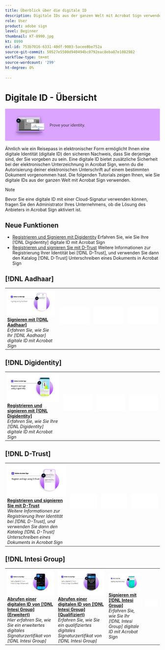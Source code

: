 ```yaml
---
title: Überblick über die digitale ID
description: Digitale IDs aus der ganzen Welt mit Acrobat Sign verwenden
role: User
product: adobe sign
level: Beginner
thumbnail: KT-8990.jpg
kt: 8990
exl-id: 753b7016-6331-40df-9003-5acee8be752a
source-git-commit: 50527e5500d940494bc0792eac8eba87e1082982
workflow-type: tm+mt
source-wordcount: '299'
ht-degree: 0%

---
```


# Digitale ID - Übersicht

![Digitales ID-Bild unterschreiben](../assets/Hero-DigitalID.png)

Ähnlich wie ein Reisepass in elektronischer Form ermöglicht Ihnen eine digitale Identität (digitale ID) den sicheren Nachweis, dass Sie derjenige sind, der Sie vorgeben zu sein. Eine digitale ID bietet zusätzliche Sicherheit bei der elektronischen Unterzeichnung in Acrobat Sign, wenn du die Autorisierung deiner elektronischen Unterschrift auf einem bestimmten Dokument vorgenommen hast. Die folgenden Tutorials zeigen Ihnen, wie Sie digitale IDs aus der ganzen Welt mit Acrobat Sign verwenden.

>[!NOTE]
>
>Bevor Sie eine digitale ID mit einer Cloud-Signatur verwenden können, fragen Sie den Administrator Ihres Unternehmens, ob die Lösung des Anbieters in Acrobat Sign aktiviert ist.

## Neue Funktionen

* [Registrieren und Signieren mit Digidentity](digidentity-sign.md)
Erfahren Sie, wie Sie Ihre [!DNL Digidentity] digitale ID mit Acrobat Sign
* [Registrieren und signieren Sie mit D-Trust](d-trust.md)
Weitere Informationen zur Registrierung Ihrer Identität bei [!DNL D-Trust], und verwenden Sie dann den Katalog [!DNL D-Trust] Unterschreiben eines Dokuments in Acrobat Sign

## [!DNL Aadhaar]

<table style="table-layout:fixed">
<tr>
 <td>
    <a href="aadhaar-sign.md">
      <img alt="Signieren mit [!DNL Aadhaar]" src="assets/Aadhaarsign_1280.png" />
    </a>
    <div>
    <a href="aadhaar-sign.md"><strong>Signieren mit [!DNL Aadhaar]</strong></a>
    </div>
    <em>Erfahren Sie, wie Sie Ihr [!DNL Aadhaar] digitale ID mit Acrobat Sign</em>
    <br>
  </td>
  <td>
    <img alt="Spacer" src="../assets/Whitespacer.png" />
    <div>
    <br>
  </td>
  <td>
    <img alt="Spacer" src="../assets/Whitespacer.png" />
    <div>
    <br>
  </td>
  <td>
    <img alt="Spacer" src="../assets/Whitespacer.png" />
    <div>
    <br>
  </td>
</tr>
</table>

## [!DNL Digidentity]

<table style="table-layout:fixed">
<tr>
  <td>
    <a href="digidentity-sign.md">
      <img alt="Registrieren und unterschreiben Sie mit einem [!DNL Digidentity] digitale ID" src="assets/Digidentitysign_1280.png" />
    </a>
    <div>
    <a href="digidentity-sign.md"><strong>Registrieren und signieren mit [!DNL Digidentity]</strong></a>
    </div>
    <em>Erfahren Sie, wie Sie Ihre [!DNL Digidentity] digitale ID mit Acrobat Sign</em>
    <br>
  </td>
  <td>
    <img alt="Spacer" src="../assets/Whitespacer.png" />
    <div>
    <br>
  </td>
  <td>
    <img alt="Spacer" src="../assets/Whitespacer.png" />
    <div>
    <br>
  </td>
  <td>
    <img alt="Spacer" src="../assets/Whitespacer.png" />
    <div>
    <br>
  </td>
</tr>
</table>

## [!DNL D-Trust]

<table style="table-layout:fixed">
<tr>
  <td>
    <a href="d-trust.md">
      <img alt="Registrieren und signieren Sie mit D-Trust" src="assets/Dtrust.png" />
    </a>
    <div>
    <a href="d-trust.md"><strong>Registrieren und signieren Sie mit D-Trust</strong></a>
    </div>
    <em>Weitere Informationen zur Registrierung Ihrer Identität bei [!DNL D-Trust], und verwenden Sie dann den Katalog [!DNL D-Trust] Unterschreiben eines Dokuments in Acrobat Sign</em>
    <br>
  </td>
  <td>
    <img alt="Spacer" src="../assets/Whitespacer.png" />
    <div>
    <br>
  </td>
  <td>
    <img alt="Spacer" src="../assets/Whitespacer.png" />
    <div>
    <br>
  </td>
  <td>
    <img alt="Spacer" src="../assets/Whitespacer.png" />
    <div>
    <br>
  </td>
  </tr>
  </table>

## [!DNL Intesi Group]

<table style="table-layout:fixed">
<tr>
  <td>
    <a href="intesi-advanced.md">
      <img alt="Abrufen einer digitalen ID von der Intesi Group (Advanced)" src="assets/IntesiAdvanced_1280.png" />
    </a>
    <div>
    <a href="intesi-advanced.md"><strong>Abrufen einer digitalen ID von [!DNL Intesi Group] (Erweitert)</strong></a>
    </div>
    <em>Hier erfahren Sie, wie Sie ein erweitertes digitales Signaturzertifikat von [!DNL Intesi Group]</em>
    <br>
  </td>
  <td>
    <a href="intesi-qualified.md">
      <img alt="Abrufen einer digitalen ID von [!DNL Intesi Group] (Qualifiziert)" src="assets/IntesiQualified_1280.png" />
    </a>
    <div>
    <a href="intesi-qualified.md"><strong>Abrufen einer digitalen ID von [!DNL Intesi Group] (Qualifiziert)</strong></a>
    </div>
    <em>Erfahren Sie, wie Sie ein qualifiziertes digitales Signaturzertifikat von [!DNL Intesi Group]</em>
    <br>
  </td>
  <td>
    <a href="intesi-sign.md">
      <img alt="Signieren mit der Intesi Group" src="assets/IntesiSign_1280.png" />
    </a>
    <div>
    <a href="intesi-sign.md"><strong>Signieren mit [!DNL Intesi Group]</strong></a>
    </div>
    <em>Erfahren Sie, wie Sie Ihr [!DNL Intesi Group] digitale ID mit Acrobat Sign</em>
    <br>
  </td>
  <td>
    <img alt="Spacer" src="../assets/Whitespacer.png" />
    <div>
    <br>
  </td>
</tr>
</table>
